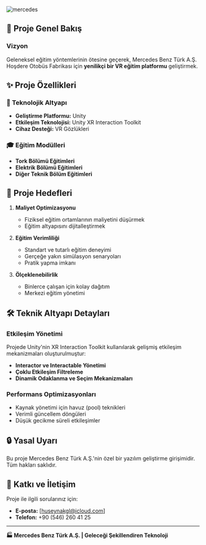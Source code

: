 ![mercedes](https://github.com/user-attachments/assets/ae11f5c8-9630-45e6-8174-40d4fbd97db5)

## 🎯 Proje Genel Bakış

### Vizyon
Geleneksel eğitim yöntemlerinin ötesine geçerek, Mercedes Benz Türk A.Ş. Hoşdere Otobüs Fabrikası için **yenilikçi bir VR eğitim platformu** geliştirmek.

## ✨ Proje Özellikleri

### 🔧 Teknolojik Altyapı
- **Geliştirme Platformu:** Unity
- **Etkileşim Teknolojisi:** Unity XR Interaction Toolkit
- **Cihaz Desteği:** VR Gözlükleri

### 🎓 Eğitim Modülleri
- **Tork Bölümü Eğitimleri**
- **Elektrik Bölümü Eğitimleri**
- **Diğer Teknik Bölüm Eğitimleri**

## 🚀 Proje Hedefleri

1. **Maliyet Optimizasyonu**
   - Fiziksel eğitim ortamlarının maliyetini düşürmek
   - Eğitim altyapısını dijitalleştirmek

2. **Eğitim Verimliliği**
   - Standart ve tutarlı eğitim deneyimi
   - Gerçeğe yakın simülasyon senaryoları
   - Pratik yapma imkanı

3. **Ölçeklenebilirlik**
   - Binlerce çalışan için kolay dağıtım
   - Merkezi eğitim yönetimi

## 🛠 Teknik Altyapı Detayları

### Etkileşim Yönetimi
Projede Unity'nin XR Interaction Toolkit kullanılarak gelişmiş etkileşim mekanizmaları oluşturulmuştur:

- **Interactor ve Interactable Yönetimi**
- **Çoklu Etkileşim Filtreleme**
- **Dinamik Odaklanma ve Seçim Mekanizmaları**

### Performans Optimizasyonları
- Kaynak yönetimi için havuz (pool) teknikleri
- Verimli güncellem döngüleri
- Düşük gecikme süreli etkileşimler

## 🔒 Yasal Uyarı
Bu proje Mercedes Benz Türk A.Ş.'nin özel bir yazılım geliştirme girişimidir. Tüm hakları saklıdır.

## 👥 Katkı ve İletişim
Proje ile ilgili sorularınız için:
- **E-posta:** [huseynakgl@icloud.com]
- **Telefon:** +90 (546) 260 41 25

---

**🏭 Mercedes Benz Türk A.Ş. | Geleceği Şekillendiren Teknoloji**
